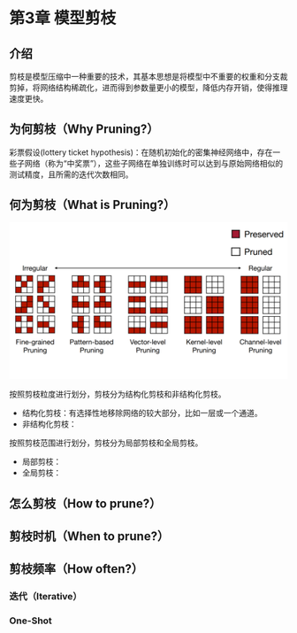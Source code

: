 # 第3章 模型剪枝

## 介绍

剪枝是模型压缩中一种重要的技术，其基本思想是将模型中不重要的权重和分支裁剪掉，将网络结构稀疏化，进而得到参数量更小的模型，降低内存开销，使得推理速度更快。

## 为何剪枝（Why Pruning?）

彩票假设(lottery ticket hypothesis)：在随机初始化的密集神经网络中，存在一些子网络（称为“中奖票”），这些子网络在单独训练时可以达到与原始网络相似的测试精度，且所需的迭代次数相同。


## 何为剪枝（What is Pruning?）

![granularities](./images/ch03/granularities.png)

按照剪枝粒度进行划分，剪枝分为结构化剪枝和非结构化剪枝。
- 结构化剪枝：有选择性地移除网络的较大部分，比如一层或一个通道。
- 非结构化剪枝：

按照剪枝范围进行划分，剪枝分为局部剪枝和全局剪枝。
- 局部剪枝：
- 全局剪枝：


## 怎么剪枝（How to prune?）



## 剪枝时机（When to prune?）


## 剪枝频率（How often?）


### 迭代（Iterative）

### One-Shot

